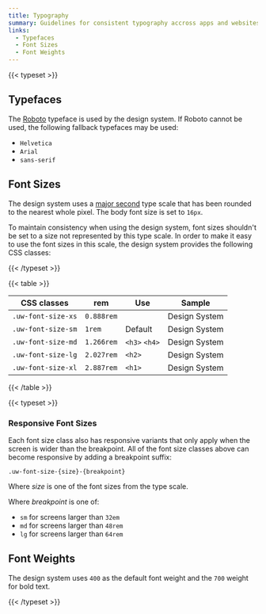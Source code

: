```yaml
---
title: Typography
summary: Guidelines for consistent typography accross apps and websites.
links:
  - Typefaces
  - Font Sizes
  - Font Weights
---
```


{{< typeset >}}

## Typefaces

The [Roboto](https://fonts.google.com/specimen/Roboto) typeface is used by the
design system. If Roboto cannot be used, the following fallback typefaces may be
used:

- `Helvetica`
- `Arial`
- `sans-serif`

## Font Sizes

The design system uses a
[major second](https://type-scale.com/?size=16&scale=1.125&font=Roboto) type
scale that has been rounded to the nearest whole pixel. The body font size is
set to `16px`.

To maintain consistency when using the design system, font sizes shouldn't be
set to a size not represented by this type scale. In order to make it easy to
use the font sizes in this scale, the design system provides the following CSS
classes:

{{< /typeset >}}

{{< table >}}

| CSS classes        | rem        | Use           | Sample                                             |
| ------------------ | ---------- | ------------- | -------------------------------------------------- |
| `.uw-font-size-xs` | `0.888rem` |               | <span class="uw-font-size-xs">Design System</span> |
| `.uw-font-size-sm` | `1rem`     | Default       | <span class="uw-font-size-sm">Design System</span> |
| `.uw-font-size-md` | `1.266rem` | `<h3>` `<h4>` | <span class="uw-font-size-md">Design System</span> |
| `.uw-font-size-lg` | `2.027rem` | `<h2>`        | <span class="uw-font-size-lg">Design System</span> |
| `.uw-font-size-xl` | `2.887rem` | `<h1>`        | <span class="uw-font-size-xl">Design System</span> |

{{< /table >}}

{{< typeset >}}

### Responsive Font Sizes

Each font size class also has responsive variants that only apply when the
screen is wider than the breakpoint. All of the font size classes above can
become responsive by adding a breakpoint suffix:

`.uw-font-size-{size}-{breakpoint}`

Where _size_ is one of the font sizes from the type scale.

Where _breakpoint_ is one of:

- `sm` for screens larger than `32em`
- `md` for screens larger than `48rem`
- `lg` for screens larger than `64rem`

## Font Weights

The design system uses `400` as the default font weight and the `700` weight for
bold text.

{{< /typeset >}}
